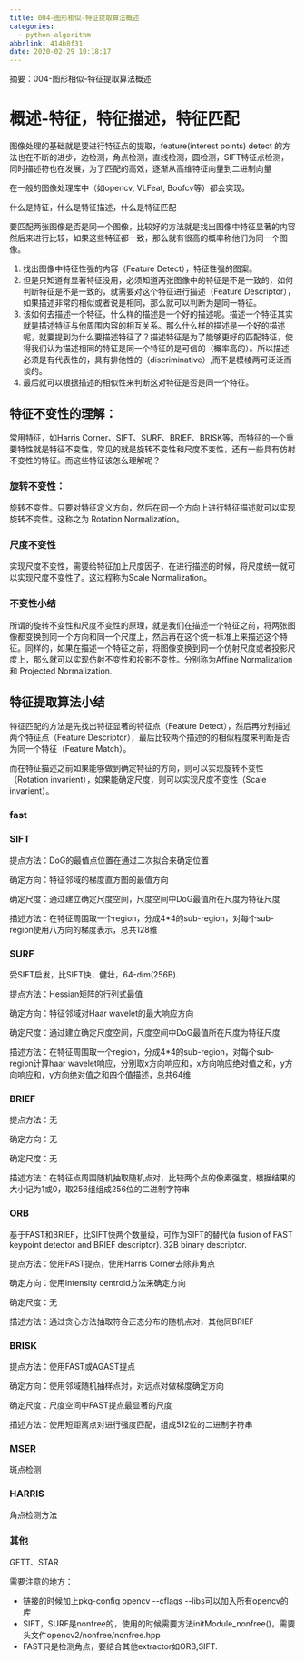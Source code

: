 ```yaml
---
title: 004-图形相似-特征提取算法概述
categories:
  - python-algorithm
abbrlink: 414b8f31
date: 2020-02-29 10:18:17
---
```


摘要：004-图形相似-特征提取算法概述
<!-- more -->

# 概述-特征，特征描述，特征匹配

图像处理的基础就是要进行特征点的提取，feature(interest points) detect 的方法也在不断的进步，边检测，角点检测，直线检测，圆检测，SIFT特征点检测，同时描述符也在发展，为了匹配的高效，逐渐从高维特征向量到二进制向量

在一般的图像处理库中（如opencv, VLFeat, Boofcv等）都会实现。

什么是特征，什么是特征描述，什么是特征匹配

要匹配两张图像是否是同一个图像，比较好的方法就是找出图像中特征显著的内容然后来进行比较，如果这些特征都一致，那么就有很高的概率称他们为同一个图像。

1. 找出图像中特征性强的内容（Feature Detect），特征性强的图案。
2. 但是只知道有显著特征没用，必须知道两张图像中的特征是不是一致的，如何判断特征是不是一致的，就需要对这个特征进行描述（Feature Descriptor），如果描述非常的相似或者说是相同，那么就可以判断为是同一特征。
3. 该如何去描述一个特征，什么样的描述是一个好的描述呢。描述一个特征其实就是描述特征与他周围内容的相互关系。那么什么样的描述是一个好的描述呢，就要提到为什么要描述特征了？描述特征是为了能够更好的匹配特征，使得我们认为描述相同的特征是同一个特征的是可信的（概率高的）。所以描述必须是有代表性的，具有排他性的（discriminative）,而不是模棱两可泛泛而谈的。
4. 最后就可以根据描述的相似性来判断这对特征是否是同一个特征。

## 特征不变性的理解：
常用特征，如Harris Corner、SIFT、SURF、BRIEF、BRISK等，而特征的一个重要特性就是特征不变性，常见的就是旋转不变性和尺度不变性，还有一些具有仿射不变性的特征。而这些特征该怎么理解呢？

### 旋转不变性：
旋转不变性。只要对特征定义方向，然后在同一个方向上进行特征描述就可以实现旋转不变性。这称之为 Rotation Normalization。

### 尺度不变性
实现尺度不变性，需要给特征加上尺度因子，在进行描述的时候，将尺度统一就可以实现尺度不变性了。这过程称为Scale Normalization。

### 不变性小结

所谓的旋转不变性和尺度不变性的原理，就是我们在描述一个特征之前，将两张图像都变换到同一个方向和同一个尺度上，然后再在这个统一标准上来描述这个特征。同样的，如果在描述一个特征之前，将图像变换到同一个仿射尺度或者投影尺度上，那么就可以实现仿射不变性和投影不变性。分别称为Affine Normalization 和 Projected Normalization.

## 特征提取算法小结
特征匹配的方法是先找出特征显著的特征点（Feature Detect），然后再分别描述两个特征点（Feature Descriptor），最后比较两个描述的的相似程度来判断是否为同一个特征（Feature Match）。

而在特征描述之前如果能够做到确定特征的方向，则可以实现旋转不变性（Rotation invarient），如果能确定尺度，则可以实现尺度不变性（Scale invarient）。

### fast 

### SIFT 

提点方法：DoG的最值点位置在通过二次拟合来确定位置

确定方向：特征邻域的梯度直方图的最值方向

确定尺度：通过建立确定尺度空间，尺度空间中DoG最值所在尺度为特征尺度

描述方法：在特征周围取一个region，分成4*4的sub-region，对每个sub-region使用八方向的梯度表示，总共128维

### SURF 

受SIFT启发，比SIFT快，健壮，64-dim(256B).

提点方法：Hessian矩阵的行列式最值

确定方向：特征邻域对Haar wavelet的最大响应方向

确定尺度：通过建立确定尺度空间，尺度空间中DoG最值所在尺度为特征尺度

描述方法：在特征周围取一个region，分成4*4的sub-region，对每个sub-region计算haar wavelet响应，分别取x方向响应和，x方向响应绝对值之和，y方向响应和，y方向绝对值之和四个值描述，总共64维

### BRIEF 

提点方法：无

确定方向：无

确定尺度：无

描述方法：在特征点周围随机抽取随机点对，比较两个点的像素强度，根据结果的大小记为1或0，取256组组成256位的二进制字符串

### ORB 

基于FAST和BRIEF，比SIFT快两个数量级，可作为SIFT的替代(a fusion of FAST keypoint detector and BRIEF descriptor). 32B binary descriptor.

提点方法：使用FAST提点，使用Harris Corner去除非角点

确定方向：使用Intensity centroid方法来确定方向

确定尺度：无

描述方法：通过贪心方法抽取符合正态分布的随机点对，其他同BRIEF

### BRISK 

提点方法：使用FAST或AGAST提点

确定方向：使用邻域随机抽样点对，对远点对做梯度确定方向

确定尺度：尺度空间中FAST提点最显著的尺度

描述方法：使用短距离点对进行强度匹配，组成512位的二进制字符串

### MSER 

斑点检测

### HARRIS

角点检测方法

### 其他
GFTT、STAR

需要注意的地方：
* 链接的时候加上pkg-config opencv --cflags --libs可以加入所有opencv的库
* SIFT，SURF是nonfree的，使用的时候需要方法initModule_nonfree()，需要头文件opencv2/nonfree/nonfree.hpp
* FAST只是检测角点，要结合其他extractor如ORB,SIFT.

